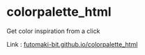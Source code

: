 # colorpalette_html

Get color inspiration from a click

Link : [futomaki-bit.github.io/colorpalette_html](https://futomaki-bit.github.io/colorpalette_html)
